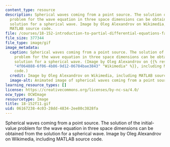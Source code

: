 ```yaml
---
content_type: resource
description: Spherical waves coming from a point source. The solution of the initial-value
  problem for the wave equation in three space dimensions can be obtained from the
  solution for a spherical wave. Image by Oleg Alexandrov on Wikimedia, including
  MATLAB source code.
file: /courses/18-152-introduction-to-partial-differential-equations-fall-2011/061672384c0328dd48342ee80c3828fa_18-152f11.gif
file_size: 377344
file_type: image/gif
image_metadata:
  caption: Spherical waves coming from a point source. The solution of the initial-value
    problem for the wave equation in three space dimensions can be obtained from the
    solution for a spherical wave. (Image by Oleg Alexandrov on {{% resource_link
    "4f064888-6f06-4b86-9d12-06784bae3843" "Wikimedia" %}}, including MATLAB source
    code.)
  credit: Image by Oleg Alexandrov on Wikimedia, including MATLAB source code.
  image-alt: Animated image of spherical waves coming from a point source.
learning_resource_types: []
license: https://creativecommons.org/licenses/by-nc-sa/4.0/
ocw_type: OCWImage
resourcetype: Image
title: 18-152f11.gif
uid: 06167238-4c03-28dd-4834-2ee80c3828fa
---
```

Spherical waves coming from a point source. The solution of the initial-value problem for the wave equation in three space dimensions can be obtained from the solution for a spherical wave. Image by Oleg Alexandrov on Wikimedia, including MATLAB source code.